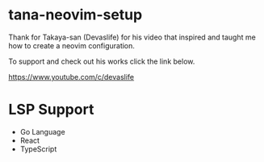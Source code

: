 # tana-neovim-setup
Thank for Takaya-san (Devaslife) for his video that inspired and taught me how to create a neovim configuration.

To support and check out his works click the link below.

https://www.youtube.com/c/devaslife


# LSP Support
- Go Language
- React
- TypeScript
